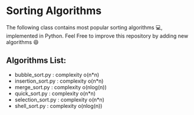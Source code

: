 # Sorting Algorithms

The following class contains most popular sorting algorithms :computer:, implemented in Python.
Feel Free to improve this repository by adding new algorithms :smile:

## Algorithms List:

  * bubble_sort.py : complexity o(n*n)
  * insertion_sort.py : complexity o(n*n)
  * merge_sort.py : complexity o(nlog(n))
  * quick_sort.py : complexity o(n*n)
  * selection_sort.py : complexity o(n*n)
  * shell_sort.py : complexity o(nlog(n))